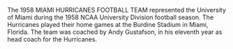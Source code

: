 The 1958 MIAMI HURRICANES FOOTBALL TEAM represented the University of Miami during the 1958 NCAA University Division football season. The Hurricanes played their home games at the Burdine Stadium in Miami, Florida. The team was coached by Andy Gustafson, in his eleventh year as head coach for the Hurricanes.
